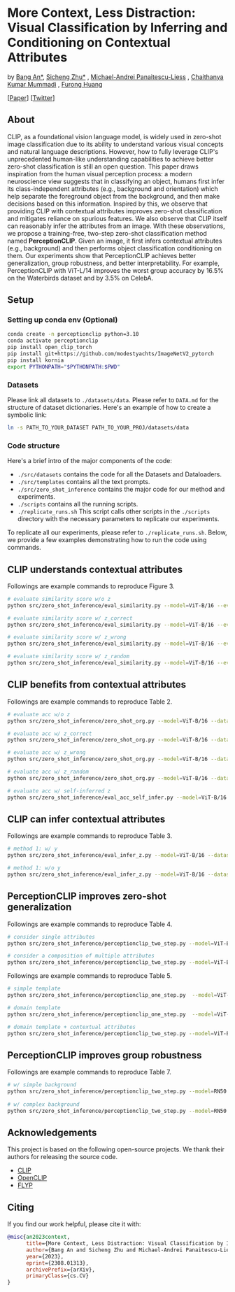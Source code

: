 # More Context, Less Distraction: Visual Classification by Inferring and Conditioning on Contextual Attributes

by [Bang An*](https://bangann.github.io/), [Sicheng Zhu*](https://schzhu.github.io/)
, [Michael-Andrei Panaitescu-Liess](https://scholar.google.se/citations?user=MOP6lhkAAAAJ&hl=lv)
, [Chaithanya Kumar Mummadi](https://scholar.google.com/citations?user=XJLtaG4AAAAJ&hl=en)
, [Furong Huang](http://furong-huang.com/)

[[Paper](https://bangann.github.io/perceptionclip.pdf)] [[Twitter](https://twitter.com/furongh/status/1685424108748861440?s=20)]

## About

CLIP, as a foundational vision language model, is widely used in zero-shot image classification due
to its ability to understand various visual concepts and natural language descriptions. However, how
to fully leverage CLIP's unprecedented human-like understanding capabilities to achieve better
zero-shot classification is still an open question. This paper draws inspiration from the human
visual perception process: a modern neuroscience view suggests that in classifying an object, humans
first infer its class-independent attributes (e.g., background and orientation) which help separate
the foreground object from the background, and then make decisions based on this information.
Inspired by this, we observe that providing CLIP with contextual attributes improves zero-shot
classification and mitigates reliance on spurious features. We also observe that CLIP itself can
reasonably infer the attributes from an image. With these observations, we propose a training-free,
two-step zero-shot classification method named **PerceptionCLIP**. Given an image, it first infers
contextual attributes (e.g., background) and then performs object classification conditioning on
them. Our experiments show that PerceptionCLIP achieves better generalization, group robustness, and
better interpretability. For example, PerceptionCLIP with ViT-L/14 improves the worst group accuracy
by 16.5% on the Waterbirds dataset and by 3.5% on CelebA.

## Setup

### Setting up conda env (Optional)

```bash
conda create -n perceptionclip python=3.10
conda activate perceptionclip
pip install open_clip_torch
pip install git+https://github.com/modestyachts/ImageNetV2_pytorch
pip install kornia
export PYTHONPATH="$PYTHONPATH:$PWD"
```

### Datasets

Please link all datasets to `./datasets/data`. Please refer to `DATA.md` for the structure of
dataset dictionaries.
Here's an example of how to create a symbolic link:

```bash
ln -s PATH_TO_YOUR_DATASET PATH_TO_YOUR_PROJ/datasets/data
```

### Code structure

Here's a brief intro of the major components of the code:

* `./src/datasets` contains the code for all the Datasets and Dataloaders.
* `./src/templates` contains all the text prompts.
* `./src/zero_shot_inference` contains the major code for our method and experiments.
* `./scripts` contains all the running scripts.
* `./replicate_runs.sh` This script calls other scripts in the `./scripts` directory with the
  necessary parameters to replicate our experiments.

To replicate all our experiments, please refer to `./replicate_runs.sh`. Below, we provide a few
examples demonstrating how to run the code using commands.

## CLIP understands contextual attributes

Followings are example commands to reproduce Figure 3.

```bash
# evaluate similarity score w/o z
python src/zero_shot_inference/eval_similarity.py --model=ViT-B/16 --eval_augmentation=vflip --template=simple_template  --save_name=sim_imagenet_vit16_wo

# evaluate similarity score w/ z_correct
python src/zero_shot_inference/eval_similarity.py --model=ViT-B/16 --eval_augmentation=vflip --template=vflip_template  --save_name=sim_imagenet_vit16_correct

# evaluate similarity score w/ z_wrong
python src/zero_shot_inference/eval_similarity.py --model=ViT-B/16 --eval_augmentation=vflip --template=vflip_template_wrong  --save_name=sim_imagenet_vit16_wrong

# evaluate similarity score w/ z_random
python src/zero_shot_inference/eval_similarity.py --model=ViT-B/16 --eval_augmentation=vflip --template=vflip_template  --random_descrip=True --save_name=sim_imagenet_vit16_random
```

## CLIP benefits from contextual attributes

Followings are example commands to reproduce Table 2.

```bash
# evaluate acc w/o z
python src/zero_shot_inference/zero_shot_org.py --model=ViT-B/16 --dataset=ImageNet --eval_augmentation=vflip --template=simple_template --save_name=acc_imagenet_vit16_wo

# evaluate acc w/ z_correct
python src/zero_shot_inference/zero_shot_org.py --model=ViT-B/16 --dataset=ImageNet --eval_augmentation=vflip --template=vflip_template --save_name=acc_imagenet_vit16_correct

# evaluate acc w/ z_wrong
python src/zero_shot_inference/zero_shot_org.py --model=ViT-B/16 --dataset=ImageNet --eval_augmentation=vflip --template=vflip_template_wrong --save_name=acc_imagenet_vit16_vflip_template_wrong

# evaluate acc w/ z_random
python src/zero_shot_inference/zero_shot_org.py --model=ViT-B/16 --dataset=ImageNet --eval_augmentation=vflip --template=vflip_template --random_descrip=True --save_name=acc_imagenet_vit16_random

# evaluate acc w/ self-inferred z
python src/zero_shot_inference/eval_acc_self_infer.py --model=ViT-B/16 --dataset=ImageNet --eval_augmentation=vflip --template0=vflip_template_wrong --template1=vflip_template --infer_mode=0 --save_name=acc_imagenet_vit16_self_infer_wy
```

## CLIP can infer contextual attributes

Followings are example commands to reproduce Table 3.

```bash
# method 1: w/ y
python src/zero_shot_inference/eval_infer_z.py --model=ViT-B/16 --dataset=ImageNet --eval_augmentation=vflip --template0=vflip_template_wrong --template1=vflip_template --infer_mode=0  --save_name=infer_z_imagenet_vit16_wy

# method 1: w/o y
python src/zero_shot_inference/eval_infer_z.py --model=ViT-B/16 --dataset=ImageNet --eval_augmentation=vflip --template0=vflip_template_wrong --template1=vflip_template --infer_mode=1  --save_name=infer_z_imagenet_vit16_woy
```

## PerceptionCLIP improves zero-shot generalization

Followings are example commands to reproduce Table 4.

```bash
# consider single attributes
python src/zero_shot_inference/perceptionclip_two_step.py --model=ViT-B/16 --dataset=ImageNet --main_template=imagenet_main_template --factor_templates=imagenet_factor_templates --factors=orientation --infer_mode=0 --temperature=3 --save_name=imagnet_ours_wy_vit16

# consider a composition of multiple attributes
python src/zero_shot_inference/perceptionclip_two_step.py --model=ViT-B/16 --dataset=ImageNet --main_template=imagenet_main_template --factor_templates=imagenet_factor_templates --factors=condition,quality --infer_mode=0 --temperature=3 --save_name=imagnet_ours_wy_vit16
```

Followings are example commands to reproduce Table 5.

```bash
# simple template
python src/zero_shot_inference/perceptionclip_one_step.py  --model=ViT-B/16 --dataset=CUB200  --template=simple_template --save_name=cub200_simple_vit16

# domain template
python src/zero_shot_inference/perceptionclip_one_step.py  --model=ViT-B/16 --dataset=CUB200  --template=cub200_simple_template --save_name=cub200_simple_vit16

# domain template + contextual attributes
python src/zero_shot_inference/perceptionclip_two_step.py --model=ViT-B/16 --dataset=CUB200 --main_template=cub200_main_template --factor_templates=cub200_factor_templates --factors=size,background,condition --convert_text=bird --infer_mode=0 --temperature=1 --save_name=cub200_ours_wy_vit16
```

## PerceptionCLIP improves group robustness

Followings are example commands to reproduce Table 7.

```bash
# w/ simple background
python src/zero_shot_inference/perceptionclip_two_step.py --model=RN50 --dataset=Waterbirds --template=waterbirds_background_template --infer_mode=0 --temperature=1 --eval_group=True --eval_trainset=True --save_name=waterbirds_ours_wy_RN50
  
# w/ complex background
python src/zero_shot_inference/perceptionclip_two_step.py --model=RN50 --dataset=Waterbirds --main_template=waterbirds_main_template --factor_templates=waterbirds_factor_templates --factors=background --infer_mode=0 --temperature=1 --eval_group=True --eval_trainset=True --save_name=waterbirds_ours_wy_RN50_factor
```

## Acknowledgements

This project is based on the following open-source projects. We thank their
authors for releasing the source code.

* [CLIP](https://github.com/openai/CLIP)
* [OpenCLIP](https://github.com/mlfoundations/open_clip)
* [FLYP](https://github.com/locuslab/FLYP)

## Citing

If you find our work helpful, please cite it with:

```bibtex
@misc{an2023context,
      title={More Context, Less Distraction: Visual Classification by Inferring and Conditioning on Contextual Attributes}, 
      author={Bang An and Sicheng Zhu and Michael-Andrei Panaitescu-Liess and Chaithanya Kumar Mummadi and Furong Huang},
      year={2023},
      eprint={2308.01313},
      archivePrefix={arXiv},
      primaryClass={cs.CV}
}
```